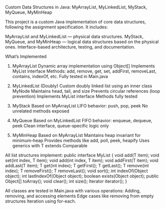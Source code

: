 Custom Data Structures in Java: MyArrayList, MyLinkedList, MyStack, MyQueue, MyMinHeap

This project is a custom Java implementation of core data structures, following the assignment specification. It includes:

MyArrayList and MyLinkedList — physical data structures.
MyStack, MyQueue, and MyMinHeap — logical data structures based on the physical ones.
Interface-based architecture, testing, and documentation.

What’s Implemented
1. MyArrayList
Dynamic array implementation using Object[]
Implements MyList<E> interface
Methods: add, remove, get, set, addFirst, removeLast, contains, indexOf, etc.
Fully tested in Main.java

2. MyLinkedList (Doubly)
Custom doubly linked list using an inner class MyNode
Maintains head, tail, and size
Prevents circular references (loop prevention)
Implements MyList<E> interface
Methods fully tested

3. MyStack
Based on MyArrayList
LIFO behavior: push, pop, peek
No unrelated methods exposed

4. MyQueue
Based on MyLinkedList
FIFO behavior: enqueue, dequeue, peek
Clean interface, queue-specific logic only

5. MyMinHeap
Based on MyArrayList
Maintains heap invariant for minimum-heap
Provides methods like add, poll, peek, heapify
Uses generics with T extends Comparable<T>

All list structures implement:
public interface MyList<T> {
    void add(T item);
    void set(int index, T item);
    void add(int index, T item);
    void addFirst(T item);
    void addLast(T item);
    T get(int index);
    T getFirst();
    T getLast();
    T remove(int index);
    T removeFirst();
    T removeLast();
    void sort();
    int indexOf(Object object);
    int lastIndexOf(Object object);
    boolean exists(Object object);
    public Object[] toArray();
    void clear();
    int size();
    Iterator<T> iterator();
}

All classes are tested in Main.java with various operations:
Adding, removing, and accessing elements
Edge cases like removing from empty structures
Iteration using for-each.

